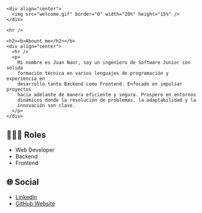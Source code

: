     <div align="center">
      <img src="welcome.gif" border="0" width="20%" height="15%" />
    </div>

    <hr />

    <h2><b>Abount me</h2></b>
    <div align="center">
      <hr />
      <p>
        Mi nombre es Juan Naor, soy un ingeniero de Software Junior con sólida
        formación técnica en varios lenguajes de programación y experiencia en
        desarrollo tanto Backend como Frontend. Enfocado en impulsar proyectos
        hacia adelante de manera eficiente y segura. Prospero en entornos
        dinámicos donde la resolución de problemas, la adaptabilidad y la
        innovación son clave.
      </p>
    </div>

## 👨🏻‍🏫 Roles
- Web Developer
- Backend
- Frontend

## 🌐 Social
- [LinkedIn](https://www.linkedin.com/in/juan-naor-k-a8b9292aa/)
- [GitHub Website](https://github.com/JNaor12)
